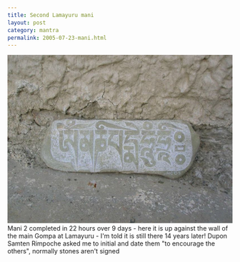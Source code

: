 ```yaml
---
title: Second Lamayuru mani 
layout: post
category: mantra
permalink: 2005-07-23-mani.html
---
```



![mani 2](/assets/images/mani/mani2Finished.jpg)  
Mani 2 completed in 22 hours over 9 days - here it is up against the wall of the main Gompa at Lamayuru - I'm told it is still there 14 years later! Dupon Samten Rimpoche asked me to initial and date them "to encourage the others", normally stones aren't signed

